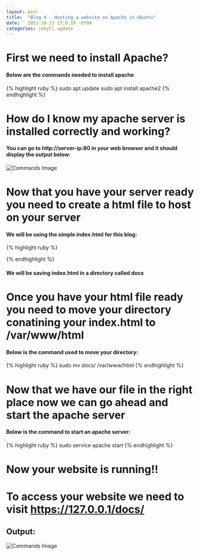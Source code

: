 ```yaml
---
layout: post
title:  "Blog 4 - Hosting a website on Apache in Ubuntu"
date:   2021-10-13 17:0:20 -0700
categories: jekyll update
---
```


# **First we need to install Apache?**
#### Below are the commands needed to install apache
{% highlight ruby %}
sudo apt update
sudo apt install apache2
{% endhighlight %}

# **How do I know my apache server is installed correctly and working?**
#### You can go to http://server-ip:80 in your web browser and it should display the output below:
![Commands Image](https://topramanc.github.io/Images/apache.png)

# **Now that you have your server ready you need to create a html file to host on your server**
#### We will be using the simple index.html for this blog:
{% highlight ruby %}
<!DOCTYPE html>
<html>
    <head>
        <title>Hello World!</title>
    </head>
</html>
{% endhighlight %}

#### We will be saving index.html in a directory called docs

# **Once you have your html file ready you need to move your directory conatining your index.html to /var/www/html**
#### Below is the command used to move your directory:
{% highlight ruby %}
sudo mv docs/ /var/www/html
{% endhighlight %}

# **Now that we have our file in the right place now we can go ahead and start the apache server**
#### Below is the command to start an apache server:
{% highlight ruby %}
sudo service apache start
{% endhighlight %}

# **Now your website is running!!**
# To access your website we need to visit https://127.0.0.1/docs/
## Output:
![Commands Image](https://topramanc.github.io/Images/hello-world.png)